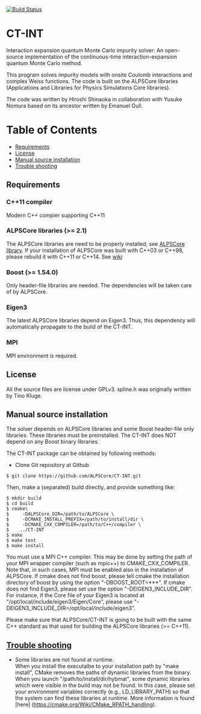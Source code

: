 [![Build Status](https://travis-ci.org/ALPSCore/CT-INT.svg?branch=master)](https://travis-ci.org/ALPSCore/CT-INT)

CT-INT
======

Interaction expansion quantum Monte Carlo impurity solver: An open-source implementation of the continuous-time interaction-expansion quantum Monte Carlo method.

This program solves impurity models with onsite Coulomb interactions and complex Weiss functions.
The code is built on the ALPSCore libraries (Applications and Libraries for Physics Simulations Core libraries).

The code was written by Hiroshi Shinaoka in collaboration with Yusuke Nomura based on its ancestor written by Emanuel Gull.

# Table of Contents
- [Requirements](#requirements)
- [License](#license)
- [Manual source installation](#manual-source-installation)
- [Trouble shooting](#trouble-shooting)

## Requirements
### C++11 compiler
Modern C++ compier supporting C++11

### ALPSCore libraries (>= 2.1)
The ALPSCore libraries are need to be properly installed, see [ALPSCore library](https://github.com/ALPSCore/ALPSCore). 
If your installation of ALPSCore was built with C++03 or C++98, please rebuild it with C++11 or C++14. See [wiki](https://github.com/ALPSCore/ALPSCore/wiki/Installation#manual-source-installation)

### Boost (>= 1.54.0)
Only header-file libraries are needed. The dependencies will be taken care of by ALPSCore.

### Eigen3
The latest ALPSCore libraries depend on Eigen3.
Thus, this dependency will automatically propagate to the build of the CT-INT.

### MPI
MPI environment is required.

## License
All the source files are license under GPLv3.
spline.h was originally written by Tino Kluge.

## Manual source installation
The solver depends on ALPSCore libraries and some Boost header-file only libraries.
These libraries must be preinstalled.
The CT-INT does NOT depend on any Boost binary libraries.

The CT-INT package can be obtained by following methods:
* Clone Git repository at Github
```
$ git clone https://github.com/ALPSCore/CT-INT.git
```

Then, make a (separated) build directly, and provide something like:

```
$ mkdir build
$ cd build
$ cmake\
$     -DALPSCore_DIR=/path/to/ALPSCore \
$     -DCMAKE_INSTALL_PREFIX=/path/to/install/dir \
$     -DCMAKE_CXX_COMPILER=/path/to/C++/compiler \
$    ../CT-INT
$ make
$ make test
$ make install
```
You must use a MPI C++ compiler.  This may be done by setting the path of your MPI wrapper compiler (such as mpic++) to CMAKE\_CXX\_COMPILER.
Note that, in such cases, MPI must be enabled also in the installation of ALPSCore.
If cmake does not find boost, please tell cmake the installation directory of boost by using the option "-DBOOST_ROOT=***".
If cmake does not find Eigen3, please set use the option "-DEIGEN3\_INCLUDE\_DIR".
For instance, if the Core file of your Eigen3 is located at "/opt/local/include/eigen3/Eigen/Core",
please use "-DEIGEN3\_INCLUDE\_DIR=/opt/local/include/eigen3".

Please make sure that ALPSCore/CT-INT is going to be built with the same C++ standard
as that used for building the ALPSCore libraries (>= C++11).


## <a href="trouble-shooting">Trouble shooting</a>
* Some libraries are not found at runtime.<br>
When you install the executalbe to your installation path by "make install", CMake removes the paths of dynamic libraries from the binary.
When you launch "/path/to/install/dir/hybmat", some dynamic libraries which were visible in the build may not be found.
In this case, please set your environment variables correctly (e.g., LD\_LIBRARY\_PATH) so that the system can find these libraries at runtime. More information is found [here]
(https://cmake.org/Wiki/CMake_RPATH_handling).
